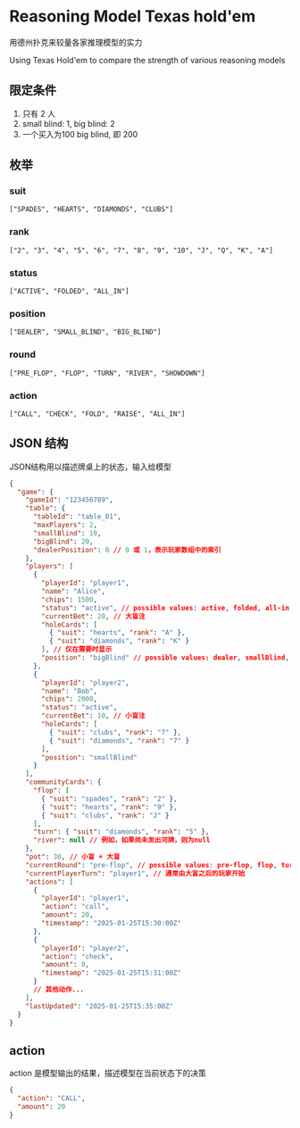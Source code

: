 # Reasoning Model Texas hold'em

用德州扑克来较量各家推理模型的实力

Using Texas Hold'em to compare the strength of various reasoning models

## 限定条件

1. 只有 2 人
2. small blind: 1, big blind: 2
3. 一个买入为100 big blind, 即 200

## 枚举

### suit

    ["SPADES", "HEARTS", "DIAMONDS", "CLUBS"]

### rank

    ["2", "3", "4", "5", "6", "7", "8", "9", "10", "J", "Q", "K", "A"]

### status

    ["ACTIVE", "FOLDED", "ALL_IN"]

### position

    ["DEALER", "SMALL_BLIND", "BIG_BLIND"]

### round

    ["PRE_FLOP", "FLOP", "TURN", "RIVER", "SHOWDOWN"]

### action

    ["CALL", "CHECK", "FOLD", "RAISE", "ALL_IN"]

## JSON 结构

JSON结构用以描述牌桌上的状态，输入给模型

```json
{
  "game": {
    "gameId": "123456789",
    "table": {
      "tableId": "table_01",
      "maxPlayers": 2,
      "smallBlind": 10,
      "bigBlind": 20,
      "dealerPosition": 0 // 0 或 1，表示玩家数组中的索引
    },
    "players": [
      {
        "playerId": "player1",
        "name": "Alice",
        "chips": 1500,
        "status": "active", // possible values: active, folded, all-in
        "currentBet": 20, // 大盲注
        "holeCards": [
          { "suit": "hearts", "rank": "A" },
          { "suit": "diamonds", "rank": "K" }
        ], // 仅在需要时显示
        "position": "bigBlind" // possible values: dealer, smallBlind, bigBlind
      },
      {
        "playerId": "player2",
        "name": "Bob",
        "chips": 2000,
        "status": "active",
        "currentBet": 10, // 小盲注
        "holeCards": [
          { "suit": "clubs", "rank": "7" },
          { "suit": "diamonds", "rank": "7" }
        ],
        "position": "smallBlind"
      }
    ],
    "communityCards": {
      "flop": [
        { "suit": "spades", "rank": "2" },
        { "suit": "hearts", "rank": "9" },
        { "suit": "clubs", "rank": "J" }
      ],
      "turn": { "suit": "diamonds", "rank": "5" },
      "river": null // 例如，如果尚未发出河牌，则为null
    },
    "pot": 30, // 小盲 + 大盲
    "currentRound": "pre-flop", // possible values: pre-flop, flop, turn, river, showdown
    "currentPlayerTurn": "player1", // 通常由大盲之后的玩家开始
    "actions": [
      {
        "playerId": "player1",
        "action": "call",
        "amount": 20,
        "timestamp": "2025-01-25T15:30:00Z"
      },
      {
        "playerId": "player2",
        "action": "check",
        "amount": 0,
        "timestamp": "2025-01-25T15:31:00Z"
      }
      // 其他动作...
    ],
    "lastUpdated": "2025-01-25T15:35:00Z"
  }
}
```

## action

action 是模型输出的结果，描述模型在当前状态下的决策

```json
{
  "action": "CALL",
  "amount": 20
}
```
